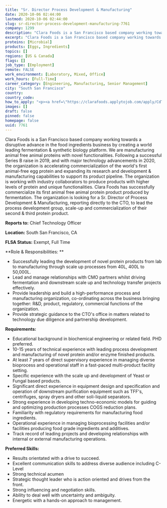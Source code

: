 ```yaml
---
title: "Sr. Director Process Development & Manufacturing"
date: 2020-10-06 02:44:00
lastmod: 2020-10-06 02:44:00
slug: sr-director-process-development-manufacturing-7761
company: 1299
description: "Clara Foods is a San Francisco based company working towards a disruptive advance in the food ingredients business by creating a world leading fermentation & synthetic biology platform. We are manufacturing animal free animal proteins with novel functionalities. Following a successful Series B raise in 2019, and with major technology advancements in 2020, the organization is accelerating commercialization of the world’s first animal-free egg protein and expanding its research and development & manufacturing capabilities to support its product pipeline."
excerpt: "Clara Foods is a San Francisco based company working towards a disruptive advance in the food ingredients business by creating a world leading fermentation & synthetic biology platform. We are manufacturing animal free animal proteins with novel functionalities. Following a successful Series B raise in 2019, and with major technology advancements in 2020, the organization is accelerating commercialization of the world’s first animal-free egg protein and expanding its research and development & manufacturing capabilities to support its product pipeline."
proteins: [Microbial]
products: [Eggs, Ingredients]
topics: []
regions: [US & Canada]
flags: []
job_type: [Employment]
remote: FALSE
work_environment: [Laboratory, Mixed, Office]
work_hours: [Full-Time]
career_category: [Engineering, Manufacturing, Senior Management]
city: "South San Francisco"
country: 
country_code: 
how_to_apply: "<p><a href=\"https://clarafoods.applytojob.com/apply/CdTqG4svlL/Sr-Director-Process-Development-Manufacturing?source=proteinreport\">https://clarafoods.applytojob.com/apply/CdTqG4svlL/Sr-Director-Process-…</a></p>"
images: []
draft: false
pinned: false
homepage: false
uuid: 7761
---
```

Clara Foods is a San Francisco based company working towards a
disruptive advance in the food ingredients business by creating a world
leading fermentation & synthetic biology platform. We are manufacturing
animal free animal proteins with novel functionalities. Following a
successful Series B raise in 2019, and with major technology
advancements in 2020, the organization is accelerating commercialization
of the world's first animal-free egg protein and expanding its research
and development & manufacturing capabilities to support its product
pipeline. The organization is working with industry collaborators to
produce products with higher levels of protein and unique
functionalities. Clara Foods has successfully commercialize its first
animal free animal protein product produced by fermentation. The
organization is looking for a Sr. Director of Process Development &
Manufacturing, reporting directly to the CTO, to lead the process
development group, scale-up and commercialization of their second &
third protein product. 

**Reports to:** Chief Technology Officer

**Location:** South San Francisco, CA

**FLSA Status:** Exempt, Full Time

**Role & Responsibilities: **

-   Successfully leading the development of novel protein products from
    lab to manufacturing through scale up processes from 40L, 400L to
    50,000L.
-   Lead and manage relationships with CMO partners whilst driving
    fermentation and downstream scale up and technology transfer
    projects effectively.
-   Provide leadership and build a high-performance process and
    manufacturing organization, co-ordinating across the business
    bringing together: R&D, product, regulatory, commercial functions of
    the organization.
-   Provide strategic guidance to the CTO's office in matters related to
    technology due diligence and partnership development.

**Requirements:**

-   Educational background in biochemical engineering or related field.
    PHD preferred. 
-   10-15 years of technical experience with leading process development
    and manufacturing of novel protein and/or enzyme finished products. 
-   At least 7 years of direct supervisory experience in managing
    diverse bioprocess and operational staff in a fast-paced
    multi-product facility setting. 
-   Specific experience with the scale up and development of Yeast or
    Fungal based products. 
-   Significant direct experience in equipment design and specification
    and operation of downstream purification equipment such as TFF's,
    centrifuges, spray dryers and other soli-liquid separators.
-   Strong experience in developing techno-economic models for guiding
    and optimizing production processes COGS reduction plans.
-   Familiarity with regulatory requirements for manufacturing food
    ingredients. 
-   Operational experience in managing bioprocessing facilities and/or
    facilities producing food grade ingredients and additives. 
-   Track record of leading projects and developing relationships with
    internal or external manufacturing operations. 

**Preferred Skills:**

-   Results orientated with a drive to succeed. 
-   Excellent communication skills to address diverse audience including
    C-Level
-   Strong technical acumen 
-   Strategic thought leader who is action oriented and drives from the
    front.
-   Strong influencing and negotiation skills. 
-   Ability to deal well with uncertainty and ambiguity.
-   Energetic with a hands-on approach to management.  
